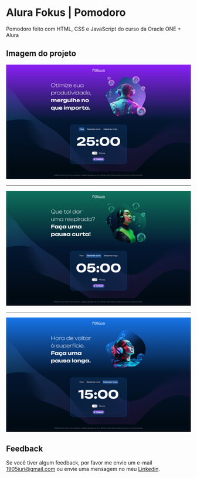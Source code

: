 # Alura Fokus | Pomodoro
Pomodoro feito com HTML, CSS e JavaScript do curso da Oracle ONE + Alura


## Imagem do projeto

![Imagem do projeto.](https://github.com/iuricontarelli/alura-fokus/blob/main/imagens/screencapture-foco.png)

<hr/>

![Imagem do projeto.](https://github.com/iuricontarelli/alura-fokus/blob/main/imagens/screencapture-curto.png)

<hr/>

![Imagem do projeto.](https://github.com/iuricontarelli/alura-fokus/blob/main/imagens/screencapture-longo.png)


## Feedback

Se você tiver algum feedback, por favor me envie um e-mail 1905iuri@gmail.com ou envie uma mensagem no meu [Linkedin](https://www.linkedin.com/in/iuricontarelli/).

